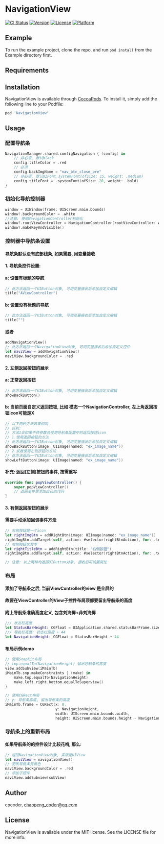 # NavigationView

[![CI Status](https://img.shields.io/travis/cpcoder/NavigationView.svg?style=flat)](https://travis-ci.org/cpcoder/NavigationView)
[![Version](https://img.shields.io/cocoapods/v/NavigationView.svg?style=flat)](https://cocoapods.org/pods/NavigationView)
[![License](https://img.shields.io/cocoapods/l/NavigationView.svg?style=flat)](https://cocoapods.org/pods/NavigationView)
[![Platform](https://img.shields.io/cocoapods/p/NavigationView.svg?style=flat)](https://cocoapods.org/pods/NavigationView)

## Example

To run the example project, clone the repo, and run `pod install` from the Example directory first.

## Requirements

## Installation

NavigationView is available through [CocoaPods](https://cocoapods.org). To install
it, simply add the following line to your Podfile:

```ruby
pod 'NavigationView'
```

## Usage

### 配置导航条
```swift
NavigationManager.shared.configNavigation { (config) in
    // 非必须, 默认black
    config.titleColor = .red
    // 必须
    config.backImgName = "nav_btn_close_pre"
    // 非必须, 默认UIFont.systemFont(ofSize: 15, weight: .medium)
    config.titleFont = .systemFont(ofSize: 20, weight: .bold)
}
```
### 初始化导航控制器
```swift
window = UIWindow(frame: UIScreen.main.bounds)
window?.backgroundColor = .white
//注意: 使用NavigationController初始化
window?.rootViewController = NavigationController(rootViewController: AViewController())
window?.makeKeyAndVisible()
```

### 控制器中导航条设置
#### 导航条默认没有底部线条, 如果需要, 用变量接收
 #### 1. 导航条控件设置:
 #### a: 设置有标题的导航
```swift
// 此方法返回一个UIButton对象, 可用变量接收后添加自定义编辑
title("AViewController")
```
#### b: 设置没有标题的导航
```swift
// 此方法返回一个UIButton对象, 可用变量接收后添加自定义编辑
title("")
```
#### 或者
```swift
addNavigationView()
// 此方法返回一个NavigationView对象, 可用变量接收后添加自定义控件
let naviView = addNavigationView()
naviView.backgroundColor = .red
```
#### 2. 左侧返回按钮的展示
#### a: 正常返回按钮
```swift
// 此方法返回一个UIButton对象, 可用变量接收后添加自定义编辑
showBackButton()
```
#### b: 当前页面自定义返回按钮, 比如 模态一个NavigationController, 左上角返回按钮icon可能是X
```swift
// 以下两种方法效果相同
// 区别: 
// 方法1会如果不传参数会使用导航条配置中的返回按钮icon
// 1.使用返回按钮的方法
// 此方法返回一个UIButton对象, 可用变量接收后添加自定义编辑
showBackButton(image: UIImage(named: "ex_image_name"))
// 2.或者使用左侧按钮的方法
// 此方法返回一个UIButton对象, 可用变量接收后添加自定义编辑
showLeftButton(image: UIImage(named: "ex_image_name"))
```
#### 补充: 返回(左侧)按钮的事件, 按需重写
```swift
override func popViewController() {
    super.popViewController()
    // 返回事件里添加自己的代码
}
```

#### 3. 有侧返回按钮的展示
#### 需要手动添加回调事件方法
```swift
// 右侧按钮是一个icon
let rightImgBtn = addRightBtn(image: UIImage(named: "ex_image_name"))
rightImgBtn.addTarget(self, action: #selector(rightBtnAction), for: .touchUpInside)
// 右侧按钮仅文本
let rightTitleBtn = addRightBtn(title: "右侧按钮")
rightImgBtn.addTarget(self, action: #selector(rightBtnAction), for: .touchUpInside)

// 注意: 以上两种均返回UIButton对象, 接收后可设置属性
```

### 布局
#### 添加了导航条之后, 当前ViewController的view 是全屏的
#### 故要在ViewController的View子控件布局顶部要留出导航条的高度
#### 附上导航条准确高度定义, 包含刘海屏+非刘海屏
```swift
/// 状态栏高度
let StatusBarHeight: CGFloat = UIApplication.shared.statusBarFrame.size.height
/// 导航栏高度: 状态栏高度 + 44
let NavigationHeight: CGFloat = StatusBarHeight + 44
```
#### 布局示例demo
```swift
// 使用SnapKit布局
// top.equalTo(NavigationHeight) 留出导航条的高度
view.addSubview(iMainTb)
iMainTb.snp.makeConstraints { (make) in
    make.top.equalTo(NavigationHeight)
    make.left.right.bottom.equalToSuperview()
}
```
```swift
// 使用CGRect布局
// y: 导航条高度, 留出导航条的高度
iMainTb.frame = CGRect(x: 0,
                       y: NavigationHeight,
                       width: UIScreen.main.bounds.width,
                       height: UIScreen.main.bounds.height - NavigationHeight)
```

### 导航条上的重新布局
#### 如果导航条的的控件设计比较花哨, 那么:
```swift
// 返回NavigationView对象, 实际是UIView
let naviView = navigationView()
// 更改导航条背景色
naviView.backgroundColor = .red
// 添加子控件
naviView.addSubview(subView)
```



## Author

cpcoder, chaopeng_coder@qq.com

## License

NavigationView is available under the MIT license. See the LICENSE file for more info.
